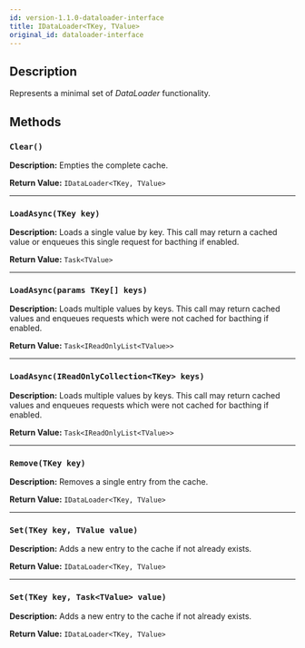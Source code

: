 ```yaml
---
id: version-1.1.0-dataloader-interface
title: IDataLoader<TKey, TValue>
original_id: dataloader-interface
---
```


## Description

Represents a minimal set of _DataLoader_ functionality.

## Methods

### `Clear()`

**Description:** Empties the complete cache.

**Return Value:** `IDataLoader<TKey, TValue>`

---

### `LoadAsync(TKey key)`

**Description:** Loads a single value by key. This call may return a cached value or enqueues this
single request for bacthing if enabled.

**Return Value:** `Task<TValue>`

---

### `LoadAsync(params TKey[] keys)`

**Description:** Loads multiple values by keys. This call may return cached values and enqueues
requests which were not cached for bacthing if enabled.

**Return Value:** `Task<IReadOnlyList<TValue>>`

---

### `LoadAsync(IReadOnlyCollection<TKey> keys)`

**Description:** Loads multiple values by keys. This call may return cached values and enqueues
requests which were not cached for bacthing if enabled.

**Return Value:** `Task<IReadOnlyList<TValue>>`

---

### `Remove(TKey key)`

**Description:** Removes a single entry from the cache.

**Return Value:** `IDataLoader<TKey, TValue>`

---

### `Set(TKey key, TValue value)`

**Description:** Adds a new entry to the cache if not already exists.

**Return Value:** `IDataLoader<TKey, TValue>`

---

### `Set(TKey key, Task<TValue> value)`

**Description:** Adds a new entry to the cache if not already exists.

**Return Value:** `IDataLoader<TKey, TValue>`
